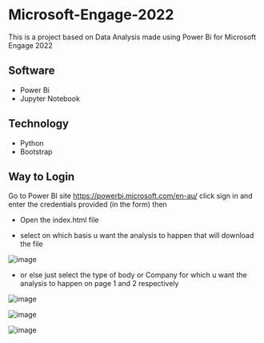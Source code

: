 # Microsoft-Engage-2022
This is a project based on Data Analysis made using Power Bi for Microsoft Engage 2022

## Software 
- Power Bi 
- Jupyter Notebook
## Technology 
- Python
- Bootstrap

## Way to Login
Go to Power BI site https://powerbi.microsoft.com/en-au/
click sign in and enter the credentials provided (in the form) then
- Open the index.html file

- select on which basis u want the analysis to happen that will download the file

![image](https://user-images.githubusercontent.com/91279248/170867905-3379e65d-a57d-4961-96e2-4ae5eec5870f.png)

- or else just select the type of body or Company for which u want the analysis to happen on page 1 and 2 respectively 

![image](https://user-images.githubusercontent.com/91279248/170868163-27f366e3-7027-45b5-850d-7be209e1c6aa.png)

![image](https://user-images.githubusercontent.com/91279248/170868143-67218c74-51c4-45e0-af5f-8a62a0f8bece.png)

![image](https://user-images.githubusercontent.com/91279248/170868251-b54909eb-33a6-4ae2-89bf-cc32730bfc53.png)

